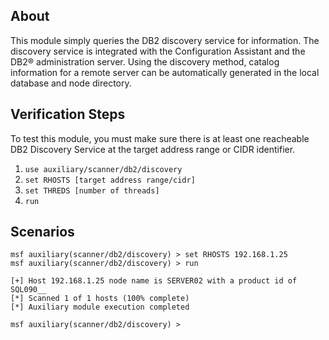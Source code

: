 
## About

This module simply queries the DB2 discovery service for information.
The discovery service is integrated with the Configuration Assistant and the DB2® administration server.
Using the discovery method, catalog information for a remote server can be automatically generated in the local database and node directory.

## Verification Steps

To test this module, you must make sure there is at least one reacheable DB2 Discovery Service at the target address range or CIDR identifier.
1. `use auxiliary/scanner/db2/discovery`
2. `set RHOSTS [target address range/cidr]`
3. `set THREDS [number of threads]`
4. `run`


## Scenarios

```
msf auxiliary(scanner/db2/discovery) > set RHOSTS 192.168.1.25
msf auxiliary(scanner/db2/discovery) > run

[+] Host 192.168.1.25 node name is SERVER02 with a product id of SQL090__
[*] Scanned 1 of 1 hosts (100% complete)
[*] Auxiliary module execution completed

msf auxiliary(scanner/db2/discovery) > 
```